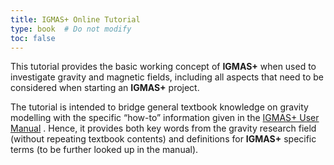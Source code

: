 ```yaml
---
title: IGMAS+ Online Tutorial
type: book  # Do not modify
toc: false
---
```


This tutorial provides the basic working concept of **IGMAS+** when used to investigate gravity and magnetic fields, including all aspects that need to be considered when starting an **IGMAS+** project.

The tutorial is intended to bridge general textbook knowledge on gravity modelling with the specific “how-to” information given in the [IGMAS+ User Manual](https://igmas.git-pages.gfz-potsdam.de/igmas-pages/files/IGMAS_User_Manual.pdf) .
Hence, it provides both key words from the gravity research field (without repeating textbook contents) and definitions for **IGMAS+** specific terms (to be further looked up in the manual).